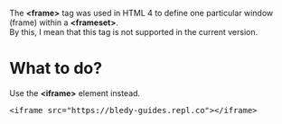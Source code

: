 The <b>&lt;frame&gt;</b> tag was used in HTML 4 to define one particular window (frame) within a <b>&lt;frameset&gt;</b>.
<br>
By this, I mean that this tag is not supported in the current version.
<h1>What to do?</h1>
Use the <b>&lt;iframe&gt;</b> element instead.
<pre>&lt;iframe src="https://bledy-guides.repl.co"&gt;&lt;/iframe&gt;</pre>
